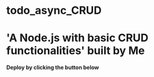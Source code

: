 # todo_async_CRUD
# 'A Node.js with basic CRUD functionalities' built by Me

**Deploy by clicking the button below**
